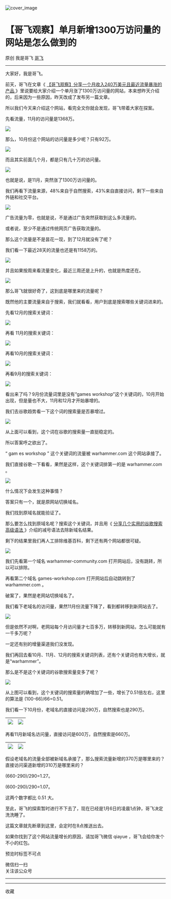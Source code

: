 ![cover_image](https://mmbiz.qpic.cn/sz_mmbiz_jpg/LBrX00GQeict9GD27umzGDpu9YkCOuoP5cNlKpKvzJSszzPTrAWm0QxD4jyQ9LFnibBhBJNGu2xEZiaVK1fAIT8Zg/0?wx_fmt=jpeg)

#  【哥飞观察】单月新增1300万访问量的网站是怎么做到的

原创  我是哥飞  [ 哥飞 ](javascript:void\(0\);)

__ _ _ _ _

大家好，我是哥飞。  

前天，哥飞在文章《 [ 【哥飞观察】分享一个月收入240万美元且最近流量暴涨的产品
](http://mp.weixin.qq.com/s?__biz=MjM5OTIzMzYyMA==&mid=2650081764&idx=1&sn=94606e7cb5348382f39984175c85aaba&chksm=bf3f38df8848b1c9050584f56cf75e7545233961567c3543e638fe87a7180c2ae0784a48dcfd&scene=21#wechat_redirect)
》里说要给大家介绍一个单月涨了1300万访问量的网站，本来想昨天介绍的，后来因为一些原因，昨天改成了发布另一篇文章。

所以我们今天来介绍这个网站，看完全文你就会发现，哥飞带着大家在探案。

先看流量，11月的访问量是1368万。  

![](https://mmbiz.qpic.cn/sz_mmbiz_png/LBrX00GQeict9GD27umzGDpu9YkCOuoP5YWBBEnYUtibMuYm0ibIb7TWsaGRwtJ5yz2uyXWbJhBpV3VKLFl4PMapQ/640?wx_fmt=png&from=appmsg)

那么，10月份这个网站的访问量是多少呢？只有92万。  

![](https://mmbiz.qpic.cn/sz_mmbiz_png/LBrX00GQeict9GD27umzGDpu9YkCOuoP5eehuTCgCSOygZ1CyyjkRAc7YicU9rrgKKfRWtvSB841H5ianMwfDVl4A/640?wx_fmt=png&from=appmsg)

而且其实前面几个月，都是只有几十万的访问量。  

![](https://mmbiz.qpic.cn/sz_mmbiz_png/LBrX00GQeict9GD27umzGDpu9YkCOuoP5smX6P6jMcIrCdfJbjialXdNWwChnUcgj0w54ficNicHzU02eIvuA9NbDw/640?wx_fmt=png&from=appmsg)

也就是说，是11月，突然涨了1300万访问量的。  

我们再看下流量来源，48%来自于自然搜索，43%来自直接访问，剩下一些来自外链和社交平台。  

![](https://mmbiz.qpic.cn/sz_mmbiz_png/LBrX00GQeict9GD27umzGDpu9YkCOuoP5XiaDnaqCCRZwW9J3wkOpcLbmTzjxVI50W7VtBag2hKLEsNNSMV9XQRw/640?wx_fmt=png&from=appmsg)

广告流量为零，也就是说，不是通过广告突然获取到这么多流量的。  

或者说，至少不是通过传统网页广告获取流量的。  

那么这个流量是不是昙花一现，到了12月就没有了呢？  

我们看一下最近28天的流量也还是有1158万的。

![](https://mmbiz.qpic.cn/sz_mmbiz_png/LBrX00GQeict9GD27umzGDpu9YkCOuoP5OKEQHjGGSFQlcibTty94ytPC3s7KKg45JvzsytYoldlIRJ0Q4gymTSg/640?wx_fmt=png&from=appmsg)

并且如果按周来看流量变化，最近三周还是上升的，也就是热度还在。

![](https://mmbiz.qpic.cn/sz_mmbiz_png/LBrX00GQeict9GD27umzGDpu9YkCOuoP5CoEUgxAFSgD2LhFuuWjsPtY8UicMhO4jGbo82UUxiba3evXJzWJBskZQ/640?wx_fmt=png&from=appmsg)

那么哥飞就很好奇了，这到底是哪里来的流量呢？  

既然他的主要流量来自于搜索，我们就看看，用户到底是搜索哪些关键词进来的。  

先看12月的搜索关键词：

![](https://mmbiz.qpic.cn/sz_mmbiz_png/LBrX00GQeict9GD27umzGDpu9YkCOuoP5DcqncvU89f9peD2CfpPSSO00LC5pl8V3Do3W57zXfEH1a5DE85XfJg/640?wx_fmt=png&from=appmsg)

再看  11月的搜索关键词：

![](https://mmbiz.qpic.cn/sz_mmbiz_png/LBrX00GQeict9GD27umzGDpu9YkCOuoP5icDtJaN4IMPpia2iakUq64crvEoHNwCZyJjddoT5yTqtK0aLjdGkiaBoYg/640?wx_fmt=png&from=appmsg)

再看10月的搜索关键词：  

![](https://mmbiz.qpic.cn/sz_mmbiz_png/LBrX00GQeict9GD27umzGDpu9YkCOuoP5QDgnPJTkqltib8oauHcqAKl19wHr9pAzRXnlYEFb3kic5Y3vq3ZI9ggA/640?wx_fmt=png&from=appmsg)

再看9月的搜索关键词：  

![](https://mmbiz.qpic.cn/sz_mmbiz_png/LBrX00GQeict9GD27umzGDpu9YkCOuoP5nFuyquNTVW86BIaLskuWlXx0oDNDVXX3S1VIyOSuX2k33chJ1iaibUng/640?wx_fmt=png&from=appmsg)

看出来了吗？9月份流量词里是没有“games workshop”这个关键词的，10月开始出现，但是量也不大，11月和12月才开始暴增的。  

我们去谷歌趋势看一下这个词的搜索量是否暴增过。  

![](https://mmbiz.qpic.cn/sz_mmbiz_png/LBrX00GQeict9GD27umzGDpu9YkCOuoP5qY87KGxFxpx0d4EiaU64sXYvqmZbibN6QkMZQWAFhcTib9Xf5N6rAtic0g/640?wx_fmt=png&from=appmsg)

从上面可以看到，这个词在谷歌的搜索量一直挺稳定的。  

所以答案呼之欲出了。

“  gam  es workshop  ”  这个关键词的流量被 warhammer.com 这个网站承接了。  

我们直接谷歌一下看看，果然是这样，这个关键词排第一的是  warhammer.com 。

![](https://mmbiz.qpic.cn/sz_mmbiz_png/LBrX00GQeict9GD27umzGDpu9YkCOuoP5ZaQohYh8Kgy0trIaUeFHoibtZ71T1UANL1n2bZ9gD6zeofQO6pTo3Vg/640?wx_fmt=png&from=appmsg)

什么情况下会发生这种事情？  

答案只有一个，就是原网站切换域名。  

我们找到原域名就能验证了。  

那么要怎么找到原域名呢？搜索这个关键词，并且用《 [ 分享几个实用的谷歌搜索高级语法
](http://mp.weixin.qq.com/s?__biz=MjM5OTIzMzYyMA==&mid=2650080396&idx=1&sn=be85c9bef86a158a3c1234f56fa442fe&chksm=bf3f35b78848bca1b5a60d233ea261bfd8dca7eec3ab3cffbe1fe830fa44a6f637ebe6ccbb0a&scene=21#wechat_redirect)
》介绍的减号语法去除新域名结果。

剩下的结果里我们再人工排除维基百科，剩下还有两个网站都很可疑。

![](https://mmbiz.qpic.cn/sz_mmbiz_png/LBrX00GQeict9GD27umzGDpu9YkCOuoP5ACvibAeFmHTdTDLVGSghtFmz1BtHw6EpSGEc8zs9yKDcdRt6ElkNfPw/640?wx_fmt=png&from=appmsg)

我们先看第一个域名 warhammer-community.com 打开网站后，没有跳转，所以可以排除。

再看第二个域名 games-workshop.com 打开网站后自动跳转到了  warhammer.com 。

破案了，果然是老网站切换域名了。  

我们看下老域名的访问量，果然11月份流量下降了，看到都转移到新网站去了。  

![](https://mmbiz.qpic.cn/sz_mmbiz_png/LBrX00GQeict9GD27umzGDpu9YkCOuoP558xc4EFFfXrCe4jUVO8sAGHKxpkuoj0lBWibAC2zRD5nnA3DRkySYnw/640?wx_fmt=png&from=appmsg)

但是依然不对啊，老网站每个月访问量才七百多万，转移到新网站，怎么可能就有一千多万呢？  

一定还有别的增量渠道我们没发现。  

我们再回去看10月、11月、12月的搜索关键词列表，还有个关键词也有大增长，就是“warhammer”。  

那么是不是这个关键词的谷歌搜索量变多了呢？  

![](https://mmbiz.qpic.cn/sz_mmbiz_png/LBrX00GQeict9GD27umzGDpu9YkCOuoP52q03MHq904gzfCx4gyxpjScvia4FyoMUuKa9nEbKuN74bSribIaIlpvw/640?wx_fmt=png&from=appmsg)

从上图可以看到，这个关键词的搜索量的确增加了一些，增长了0.51倍左右，这里的算法是 (100-66)/66=0.51。

我们看一下10月份，老域名的直接访问是290万，自然搜索也是290万。  

![](https://mmbiz.qpic.cn/sz_mmbiz_png/LBrX00GQeict9GD27umzGDpu9YkCOuoP5UQkd4NkkKR7zD86M6W1hj7Wq78q5qXHzdTf9HDgppZ5HtPBqDO5u8Q/640?wx_fmt=png&from=appmsg) |  ![](https://mmbiz.qpic.cn/sz_mmbiz_png/LBrX00GQeict9GD27umzGDpu9YkCOuoP50UzpSJOmjRpXxAjWGMice7gFNl2KC9RMH1smzgQjaDmCfMKTJPwlu0w/640?wx_fmt=png&from=appmsg)  
---|---  
  
再看11月新域名访问量，直接访问是600万，自然搜索是660万。  

![](https://mmbiz.qpic.cn/sz_mmbiz_png/LBrX00GQeict9GD27umzGDpu9YkCOuoP53szEHn5zveE88qzuaKVA6wWLL9tGCS5CbITahbTDdCUdo4IXxDibNug/640?wx_fmt=png&from=appmsg) |  ![](https://mmbiz.qpic.cn/sz_mmbiz_png/LBrX00GQeict9GD27umzGDpu9YkCOuoP50mov82hHtrWWke0ZicbrQ01n9uwiaKvvLic9Wr7FzZwYllqqyXJt7E2WQ/640?wx_fmt=png&from=appmsg)  
---|---  
  
假设老域名的流量全部被新域名承接了，那么搜索流量新增的370万是哪里来的？直接访问渠道新增的310万是哪里来的？  

(660-290)/290=1.27。  

(600-290)/290=1.07。  

这两个数字都比 0.51 大。  

至此，哥飞的探索暂时进行不下去了，现在已经是1月6日的凌晨1点钟，哥飞决定洗洗睡了。  

这篇文章就先断章到这里，会定时在8点推送出去。  

如果你找到了这个网站流量增长的原因，请加哥飞微信 qiayue ，哥飞会给你发个不小的红包。

预览时标签不可点

微信扫一扫  
关注该公众号





****



****



  收藏

